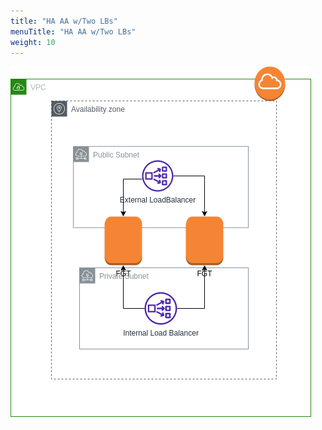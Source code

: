 ```yaml
---
title: "HA AA w/Two LBs"
menuTitle: "HA AA w/Two LBs"
weight: 10
---
```


![loadbalancer.png](loadbalancer.png)
